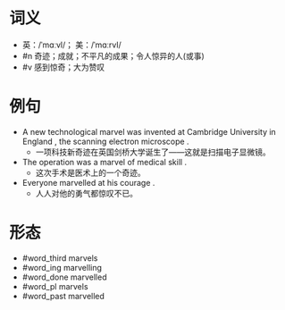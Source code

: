 # 词义
- 英：/ˈmɑːvl/； 美：/ˈmɑːrvl/
- #n 奇迹；成就；不平凡的成果；令人惊异的人(或事)
- #v 感到惊奇；大为赞叹
# 例句
- A new technological marvel was invented at Cambridge University in England , the scanning electron microscope .
	- 一项科技新奇迹在英国剑桥大学诞生了——这就是扫描电子显微镜。
- The operation was a marvel of medical skill .
	- 这次手术是医术上的一个奇迹。
- Everyone marvelled at his courage .
	- 人人对他的勇气都惊叹不已。
# 形态
- #word_third marvels
- #word_ing marvelling
- #word_done marvelled
- #word_pl marvels
- #word_past marvelled
